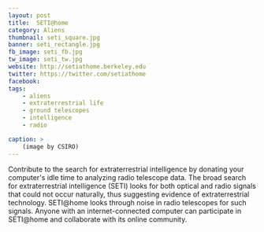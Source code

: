 ```yaml
---
layout: post
title:  SETI@home
category: Aliens
thumbnail: seti_square.jpg
banner: seti_rectangle.jpg
fb_image: seti_fb.jpg
tw_image: seti_tw.jpg
website: http://setiathome.berkeley.edu
twitter: https://twitter.com/setiathome
facebook:
tags:
    - aliens
    - extraterrestrial life
    - ground telescopes
    - intelligence
    - radio

caption: >
    (image by CSIRO)
---
```

Contribute to the search for extraterrestrial intelligence by donating your computer's idle time to analyzing radio telescope data. The broad search for extraterrestrial intelligence (SETI) looks for both optical and radio signals that could not occur naturally, thus suggesting evidence of extraterrestrial technology. SETI@home looks through noise in radio telescopes for such signals. Anyone with an internet-connected computer can participate in SETI@home and collaborate with its online community.
